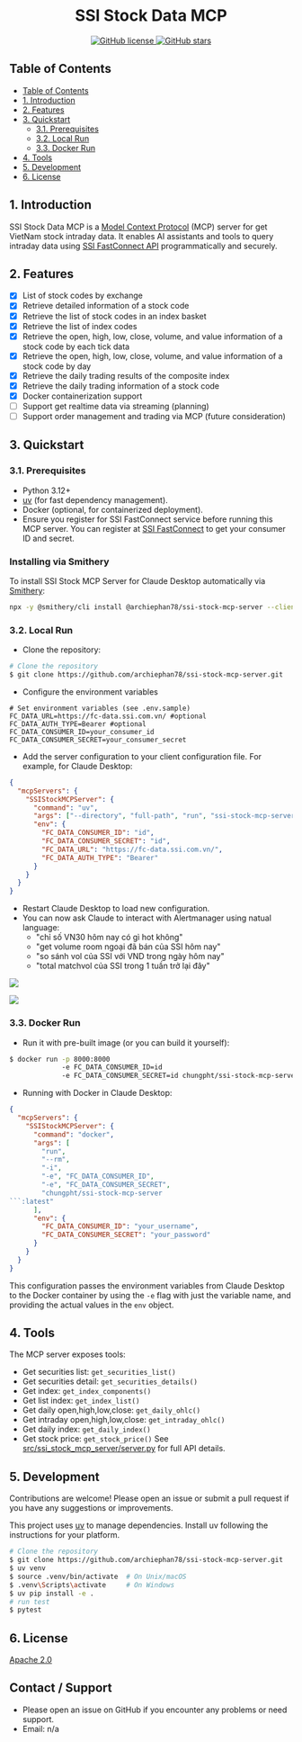 <div align="center">
    <h1>SSI Stock Data MCP </h1>
    <p>
        <a href="https://github.com/archiephan78/ssi-stock-mcp-server/blob/main/LICENSE">
            <img alt="GitHub license" src="https://img.shields.io/github/license/archiephan78/ssi-stock-mcp-server?style=for-the-badge">
        </a>
    <a href="https://github.com/archiephan78/ssi-stock-mcp-server/stargazers">
        <img alt="GitHub stars" src="https://img.shields.io/github/stars/archiephan78/ssi-stock-mcp-server?style=for-the-badge">
    </a>
</div>

## Table of Contents
- [Table of Contents](#table-of-contents)
- [1. Introduction](#1-introduction)
- [2. Features](#2-features)
- [3. Quickstart](#3-quickstart)
  - [3.1. Prerequisites](#31-prerequisites)
  - [3.2. Local Run](#32-local-run)
  - [3.3. Docker Run](#33-docker-run)
- [4. Tools](#4-tools)
- [5. Development](#5-development)
- [6. License](#6-license)

## 1. Introduction

SSI Stock Data MCP is a [Model Context Protocol](https://modelcontextprotocol.io/) (MCP) server for get  VietNam stock intraday data. It enables AI assistants and tools to query intraday data using [SSI FastConnect API](https://guide.ssi.com.vn/ssi-products/tieng-viet/fastconnect-data) programmatically and securely.

## 2. Features

- [x] List of stock codes by exchange
- [x] Retrieve detailed information of a stock code
- [x] Retrieve the list of stock codes in an index basket
- [x] Retrieve the list of index codes
- [x] Retrieve the open, high, low, close, volume, and value information of a stock code by each tick data
- [x] Retrieve the open, high, low, close, volume, and value information of a stock code by day
- [x] Retrieve the daily trading results of the composite index
- [x] Retrieve the daily trading information of a stock code
- [x] Docker containerization support
- [ ] Support get realtime data via streaming (planning)
- [ ] Support order management and trading via MCP (future consideration)

## 3. Quickstart

### 3.1. Prerequisites

- Python 3.12+
- [uv](https://github.com/astral-sh/uv) (for fast dependency management).
- Docker (optional, for containerized deployment).
- Ensure you register for SSI FastConnect service before running this MCP server. You can register at [SSI FastConnect](https://guide.ssi.com.vn/ssi-products/tieng-viet/dang-ky-dich-vu) to get your consumer ID and secret.

### Installing via Smithery

To install SSI Stock MCP Server for Claude Desktop automatically via [Smithery](https://smithery.ai/server/@archiephan78/ssi-stock-mcp-server):

```bash
npx -y @smithery/cli install @archiephan78/ssi-stock-mcp-server --client claude
```

### 3.2. Local Run

- Clone the repository:

```bash
# Clone the repository
$ git clone https://github.com/archiephan78/ssi-stock-mcp-server.git
```

- Configure the environment variables 

```shell
# Set environment variables (see .env.sample)
FC_DATA_URL=https://fc-data.ssi.com.vn/ #optional
FC_DATA_AUTH_TYPE=Bearer #optional
FC_DATA_CONSUMER_ID=your_consumer_id 
FC_DATA_CONSUMER_SECRET=your_consumer_secret  
```

- Add the server configuration to your client configuration file. For example, for Claude Desktop:

```json
{
  "mcpServers": {
    "SSIStockMCPServer": {
      "command": "uv",
      "args": ["--directory", "full-path", "run", "ssi-stock-mcp-server"],
      "env": {
        "FC_DATA_CONSUMER_ID": "id",
        "FC_DATA_CONSUMER_SECRET": "id",
        "FC_DATA_URL": "https://fc-data.ssi.com.vn/",
        "FC_DATA_AUTH_TYPE": "Bearer"
      }
    }
  }
}
```

- Restart Claude Desktop to load new configuration.
- You can now ask Claude to interact with Alertmanager using natual language:
  - "chỉ số VN30 hôm nay có gì hot không"
  - "get volume room ngoại đã bán của SSI hôm nay"
  - "so sánh vol của SSI với VND trong ngày hôm nay"
  - "total matchvol của SSI trong 1 tuần trở lại đây"

![](./images/sample1.jpg)

![](./images/sample2.jpg)

### 3.3. Docker Run

- Run it with pre-built image (or you can build it yourself):

```bash
$ docker run -p 8000:8000 
             -e FC_DATA_CONSUMER_ID=id 
             -e FC_DATA_CONSUMER_SECRET=id chungpht/ssi-stock-mcp-server
```

- Running with Docker in Claude Desktop:

```json
{
  "mcpServers": {
    "SSIStockMCPServer": {
      "command": "docker",
      "args": [
        "run",
        "--rm",
        "-i",
        "-e", "FC_DATA_CONSUMER_ID",
        "-e", "FC_DATA_CONSUMER_SECRET",
        "chungpht/ssi-stock-mcp-server
```:latest"
      ],
      "env": {
        "FC_DATA_CONSUMER_ID": "your_username",
        "FC_DATA_CONSUMER_SECRET": "your_password"
      }
    }
  }
}
```

This configuration passes the environment variables from Claude Desktop to the Docker container by using the `-e` flag with just the variable name, and providing the actual values in the `env` object.

## 4. Tools

The MCP server exposes tools:
- Get securities list: `get_securities_list()`
- Get securities detail: `get_securities_details()`
- Get index: `get_index_components()`
- Get list index: `get_index_list()`
- Get daily open,high,low,close: `get_daily_ohlc()`
- Get intraday open,high,low,close: `get_intraday_ohlc()`
- Get daily index: `get_daily_index()`
- Get stock price: `get_stock_price()`
See [src/ssi_stock_mcp_server/server.py](src/ssi_stock_mcp_server/server.py) for full API details.

## 5. Development

Contributions are welcome! Please open an issue or submit a pull request if you have any suggestions or improvements.

This project uses [uv](https://github.com/astral-sh/uv) to manage dependencies. Install uv following the instructions for your platform.

```bash
# Clone the repository
$ git clone https://github.com/archiephan78/ssi-stock-mcp-server.git
$ uv venv
$ source .venv/bin/activate  # On Unix/macOS
$ .venv\Scripts\activate     # On Windows
$ uv pip install -e .
# run test
$ pytest
```

## 6. License

[Apache 2.0](LICENSE)

## Contact / Support

- Please open an issue on GitHub if you encounter any problems or need support.
- Email: n/a
